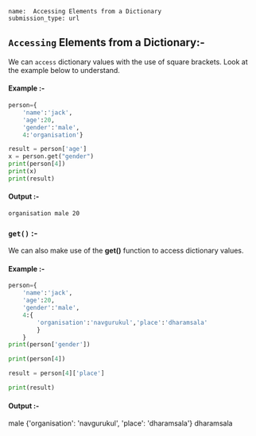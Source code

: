 ```ngMeta
name:  Accessing Elements from a Dictionary
submission_type: url
```


## `Accessing` Elements from a Dictionary:-


We can `access` dictionary values with the use of square brackets. Look at the example below to understand.

#### Example :-

```python
person={
    'name':'jack',
    'age':20,
    'gender':'male',
    4:'organisation'}

result = person['age'] 
x = person.get("gender")
print(person[4])
print(x)
print(result)
 ```
    
#### Output :-

`organisation male 20 ` 

### `get()` :-
We can also make use of the **get()** function to access dictionary values.
 

#### Example :-
```python
person={
    'name':'jack',
    'age':20,
    'gender':'male',
    4:{
        'organisation':'navgurukul','place':'dharamsala'
        }
    }
print(person['gender'])

print(person[4])

result = person[4]['place']

print(result)
 ```
   
#### Output :-
male 
{'organisation': 'navgurukul', 'place': 'dharamsala'}
 dharamsala

   	 
